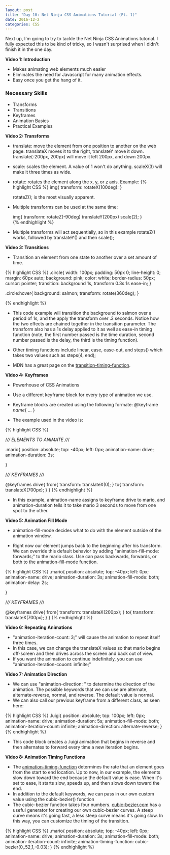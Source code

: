 ```yaml
---
layout: post
title: "Day 10: Net Ninja CSS Animations Tutorial (Pt. 1)" 
date: 2016-12-2
categories: CSS
---
```


Next up, I'm going to try to tackle the Net Ninja CSS Animations tutorial. I fully expected this to be kind of tricky, so I wasn't surprised when I didn't finish it in the one day. 

**Video 1: Introduction**  

- Makes animating web elements much easier
- Eliminates the need for Javascript for many animation effects.
- Easy once you get the hang of it.

### Necessary Skills ###  

- Transforms
- Transitions
- Keyframes
- Animation Basics
- Practical Examples

**Video 2: Transforms**  

- translate: move the element from one position to another on the web page.
    translateX moves it to the right, translateY move it down. 
    translate(-200px, 200px) will move it left 200px, and down 200px.
- scale: scales the element. A value of 1 won't do anything.
    scaleX(3) will make it three times as wide. 
- rotate: rotates the element along the x, y, or z axis. Example:
{% highlight CSS %}
    img{
        transform: rotateX(100deg):
    }

    rotateZ(); is the most visually apparent. 
- Multiple transforms can be used at the same time:

    img{
        transform: rotateZ(-90deg) translateY(200px) scale(2);
    }      
{% endhighlight %}
- Multiple transforms will act sequentially, so in this example rotateZ() works, followed by translateY() and then scale();

**Video 3: Transitions**  

- Transition an element from one state to another over a set amount of time. 

{% highlight CSS %}
.circle{
    width: 100px;
    padding: 50px 0;
    line-height: 0;
    margin: 60px auto;
    background: pink;
    color: white;
    border-radius: 50px;
    cursor: pointer;
    transition: background 1s, transform 0.3s 1s ease-in;
}

.circle:hover{
    background: salmon;
    transform: rotate(360deg);
}

{% endhighlight %}

- This code example will transition the background to salmon over a period of 1s, and the apply the transform over .3 seconds. Notice how the two effects are chained together in the transition parameter. The transform also has a 1s delay applied to it as well as ease-in timing function (note, the first number passed is the time duration, second number passed is the delay, the third is the timing function).

- Other timing functions include linear, ease, ease-out, and steps() which takes two values such as steps(4, end);

- MDN has a great page on the [transition-timing-function](https://developer.mozilla.org/en-US/docs/Web/CSS/transition-timing-function).

**Video 4: Keyframes**  

- Powerhouse of CSS Animations
- Use a different keyframe block for every type of animation we use.

- Keyframe blocks are created using the following formate: @keyframe *name*{ ... }

- The example used in the video is: 

{% highlight CSS %}

/*// ELEMENTS TO ANIMATE //*/

.mario{
    position: absolute;
    top: -40px;
    left: 0px; 
    animation-name: drive;
    animation-duration: 3s;
    
}

/*// KEYFRAMES //*/

@keyframes drive{
    from{ 
        transform: translateX(0);
    }
    to{ 
        transform: translateX(700px);
    }
}
{% endhighlight %}

- In this example, animation-name assigns to keyframe drive to mario, and animation-duration tells it to take mario 3 seconds to move from one spot to the other. 

**Video 5: Animation Fill Mode** 

- animation-fill-mode decides what to do with the element outside of the animation window.

- Right now our element jumps back to the beginning after his transform. We can override this default behavior by adding "animation-fill-mode: forwards;" to the mario class. Use can pass backwards, forwards, or both to the animation-fill-mode function.

{% highlight CSS %}
.mario{
    position: absolute;
    top: -40px;
    left: 0px; 
    animation-name: drive;
    animation-duration: 3s;
    animation-fill-mode: both;
    animation-delay: 2s;
    
}

/*// KEYFRAMES //*/

@keyframes drive{
    from{ 
        transform: translateX(200px);
    }
    to{ 
        transform: translateX(700px);
    }
}
{% endhighlight %}

**Video 6: Repeating Animations**  

- "animation-iteration-count: 3;" will cause the animation to repeat itself three times. 
- In this case, we can change the translateX values so that mario begins off-screen and then drives across the screen and back out of view. 
- If you want the animation to continue indefinitely, you can use "animation-iteration-couont: infinite;"

**Video 7: Animation Direction**  

- We can use "animation-direction: " to determine the direction of the animation. The possible keywords that we can use are alternate, alternate-reverse, normal, and reverse. The default value is normal.
- We can also call our previous keyframe from a different class, as seen here: 

{% highlight CSS %}
.luigi{
    position: absolute;
    top: 100px;
    left: 0px;
    animation-name: drive;
    animation-duration: 5s;
    animation-fill-mode: both;
    animation-iteration-count: infinite;
    animation-direction: alternate-reverse;
}
{% endhighlight %}

- This code block creates a .luigi animation that begins in reverse and then alternates to forward every time a new iteration begins. 

**Video 8: Animation Timing Functions**  

- The [animation-timing-function](https://developer.mozilla.org/en-US/docs/Web/CSS/animation-timing-function) determines the rate that an element goes from the start to end location. Up to now, in our example, the elements slow down toward the end because the default value is ease. When it's set to ease, it starts slow, speeds up, and then slows down toward the end.
- In addition to the default keywords, we can pass in our own custom value using the cubic-bezier() function
- The cubic-bezier function takes four numbers. [cubic-bezier.com](http://cubic-bezier.com) has a useful generator for creating our own cubic-bezier curves. A steep curve means it's going fast, a less steep curve means it's going slow. In this way, you can customize the timing of the transition. 

{% highlight CSS %}
.mario{
    position: absolute;
    top: -40px;
    left: 0px; 
    animation-name: drive;
    animation-duration: 3s;
    animation-fill-mode: both; 
    animation-iteration-count: infinite;
    animation-timing-function: cubic-bezier(0,.52,1,-0.03);
}
{% endhighlight %}


